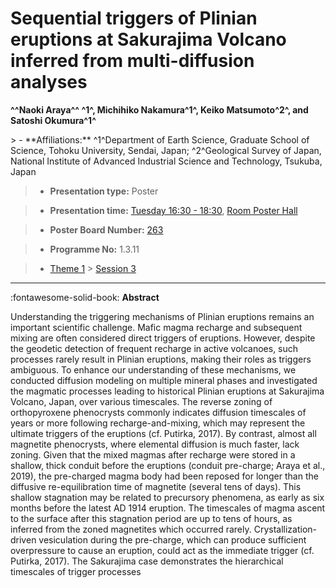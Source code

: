 # Sequential triggers of Plinian eruptions at Sakurajima Volcano inferred from multi-diffusion analyses

**^^Naoki Araya^^ ^1^, Michihiko Nakamura^1^, Keiko Matsumoto^2^, and Satoshi Okumura^1^**

<!-- more -->> - **Affiliations:** ^1^Department of Earth Science, Graduate School of Science, Tohoku University, Sendai, Japan; ^2^Geological Survey of Japan, National Institute of Advanced Industrial Science and Technology, Tsukuba, Japan 

> - **Presentation type:** Poster

> - **Presentation time:** [Tuesday 16:30 - 18:30](../sessions_comparison.md#__tabbed_2_6), [Room Poster Hall](../maps_venue.md#__tabbed_1_1)

> - **Poster Board Number:** [263](../map_poster_boards.md#tuesday)

> - **Programme No:** 1.3.11

> - [Theme 1](../theme1.md) > [Session 3](../sessions/session-1-3.md)

--- 

:fontawesome-solid-book: **Abstract**

Understanding the triggering mechanisms of Plinian eruptions remains an important scientific challenge. Mafic magma recharge and subsequent mixing are often considered direct triggers of eruptions. However, despite the geodetic detection of frequent recharge in active volcanoes, such processes rarely result in Plinian eruptions, making their roles as triggers ambiguous. To enhance our understanding of these mechanisms, we conducted diffusion modeling on multiple mineral phases and investigated the magmatic processes leading to historical Plinian eruptions at Sakurajima Volcano, Japan, over various timescales. The reverse zoning of orthopyroxene phenocrysts commonly indicates diffusion timescales of years or more following recharge-and-mixing, which may represent the ultimate triggers of the eruptions (cf. Putirka, 2017). By contrast, almost all magnetite phenocrysts, where elemental diffusion is much faster, lack zoning. Given that the mixed magmas after recharge were stored in a shallow, thick conduit before the eruptions (conduit pre-charge; Araya et al., 2019), the pre-charged magma body had been reposed for longer than the diffusive re-equilibration time of magnetite (several tens of days). This shallow stagnation may be related to precursory phenomena, as early as six months before the latest AD 1914 eruption. The timescales of magma ascent to the surface after this stagnation period are up to tens of hours, as inferred from the zoned magnetites which occurred rarely. Crystallization-driven vesiculation during the pre-charge, which can produce sufficient overpressure to cause an eruption, could act as the immediate trigger (cf. Putirka, 2017). The Sakurajima case demonstrates the hierarchical timescales of trigger processes

